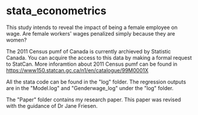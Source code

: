 # stata_econometrics

This study intends to reveal the impact of being a female employee on wage. 
Are female workers' wages penalized simply because they are women? 


The 2011 Census pumf of Canada is currently archieved by Statistic Canada.
You can acquire the access to this data by making a formal request to StatCan.
More inforamtion about 2011 Census pumf can be found in <https://www150.statcan.gc.ca/n1/en/catalogue/99M0001X>


All the stata code can be found in the "log" folder. The regression outputs are in the "Model.log" and "Genderwage_log" under the "log" folder. 


The "Paper" folder contains my research paper. This paper was revised with the guidance of Dr Jane Friesen.
